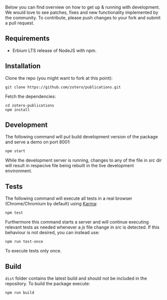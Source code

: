 Below you can find overview on how to get up & running with development. We would love to see patches, fixes and new functionality implemented by the community. To contribute, please push changes to your fork and submit a pull request.

Requirements
------------

* Erbium LTS release of NodeJS with npm.

Installation
------------

Clone the repo (you might want to fork at this point):

	git clone https://github.com/zotero/publications.git

Fetch the dependencies:

	cd zotero-publications
    npm install

Development
-----------

The following command will put build development version of the package and serve a demo on port 8001:

    npm start

While the development server is running, changes to any of the file in *src* dir will result in respecive file being rebuilt in the live development environment.

Tests
--------------

The following command will execute all tests in a real browser (Chrome/Chromium by default) using [Karma](http://karma-runner.github.io):

    npm test

Furthermore this command starts a server and will continue executing relevant tests as needed whenever a *js* file change in *src* is detected. If this behaviour is not desired, you can instead use:

    npm run test-once

To execute tests only once.

Build
-----

`dist` folder contains the latest build and should not be included in the repository. To build the package execute:

    npm run build
 

